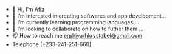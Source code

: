 - 👋 Hi, I’m Afia 
- 👀 I’m interested in creating softwares and app development...
- 🌱 I’m currently learning programming languages ...
- 💞️ I’m looking to collaborate on how to futher them
  ...
- 📫 How to reach me erphiyarhkrystabel@gmail.com
- Telephone (+233-241-251-660)...

<!---
Erphiyarh is a ✨ special ✨ repository because its `README.md` (this file) appears on your GitHub profile.
You can click the Preview link to take a look at your changes.
--->

 

